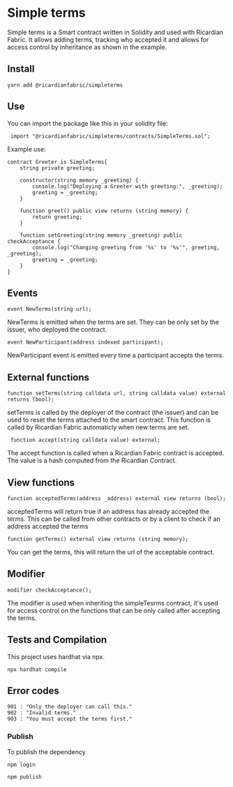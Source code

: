 # Simple terms

Simple terms is a Smart contract written in Solidity and used with Ricardian Fabric.
It allows adding terms, tracking who accepted it and allows for access control by inheritance as shown in the example.


## Install

    yarn add @ricardianfabric/simpleterms


## Use

You can import the package like this in your solidity file:

     import "@ricardianfabric/simpleterms/contracts/SimpleTerms.sol";

Example use:

    contract Greeter is SimpleTerms{
        string private greeting;
    
        constructor(string memory _greeting) {
            console.log("Deploying a Greeter with greeting:", _greeting);
            greeting = _greeting;
        }

        function greet() public view returns (string memory) {
            return greeting;
        }

        function setGreeting(string memory _greeting) public checkAcceptance {
            console.log("Changing greeting from '%s' to '%s'", greeting, _greeting);
            greeting = _greeting;
        }
    }
## Events

    event NewTerms(string url);

NewTerms is emitted when the terms are set. They can be only set by the issuer, who deployed the contract.

    event NewParticipant(address indexed participant);

NewParticipant event is emitted every time a participant accepts the terms.

## External functions

    function setTerms(string calldata url, string calldata value) external returns (bool);

setTerms is called by the deployer of the contract (the issuer) and can be used to reset the terms attached to the smart contract.
This function is called by Ricardian Fabric automaticly when new terms are set.

     function accept(string calldata value) external;

The accept function is called when a Ricardian Fabric contract is accepted. The value is a hash computed from the Ricardian Contract.

## View functions

    function acceptedTerms(address _address) external view returns (bool);

acceptedTerms will return true if an address has already accepted the terms.
This can be called from other contracts or by a client to check if an address accepted the terms

    function getTerms() external view returns (string memory);

You can get the terms, this will return the url of the acceptable contract.

## Modifier

    modifier checkAcceptance();

The modifier is used when inheriting the simpleTesrms contract, it's used for access control on the functions that can be only called after accepting the terms.


## Tests and Compilation

This project uses hardhat via npx. 

    npx hardhat compile


## Error codes

    901 : "Only the deployer can call this." 
    902 : "Invalid terms."
    903 : "You must accept the terms first."

### Publish

To publish the dependency

    npm login

    npm publish